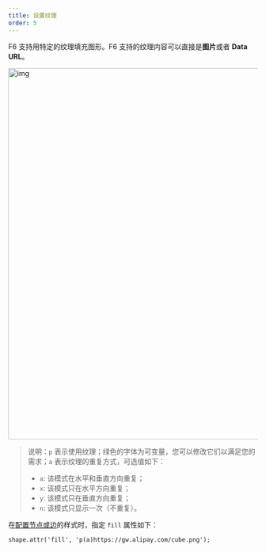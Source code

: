 ```yaml
---
title: 设置纹理
order: 5
---
```


F6 支持用特定的纹理填充图形。F6 支持的纹理内容可以直接是**图片**或者 **Data URL**。

<img src='https://gw.alipayobjects.com/mdn/rms_f8c6a0/afts/img/A*cPgYSJ2ZfwYAAAAAAAAAAABkARQnAQ' width='750' alt='img'/>

> 说明：`p` 表示使用纹理；绿色的字体为可变量，您可以修改它们以满足您的需求；`a` 表示纹理的重复方式，可选值如下：
>
> - `a`: 该模式在水平和垂直方向重复；
> - `x`: 该模式只在水平方向重复；
> - `y`: 该模式只在垂直方向重复；
> - `n`: 该模式只显示一次（不重复）。

在[配置节点或边](/zh/docs/manual/tutorial/mini/elements)的样式时，指定 `fill` 属性如下：

```
shape.attr('fill', 'p(a)https://gw.alipay.com/cube.png');
```
